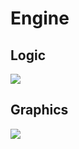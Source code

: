 # Engine

## Logic
<img src="http://www.plantuml.com/plantuml/proxy?idx=0&src=https://raw.github.com/jcawe/engine/change_to_ecs/uml/ECS.wsd"/>

## Graphics
<img src="http://www.plantuml.com/plantuml/proxy?idx=1&src=https://raw.github.com/jcawe/engine/change_to_ecs/uml/ECS.wsd"/>
